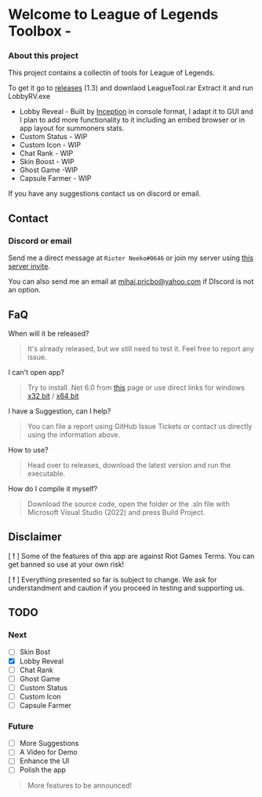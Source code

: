 # Welcome to League of Legends Toolbox -
### About this project
This project contains a collectin of tools for League of Legends.

To get it go to [releases](https://github.com/pricob/League-Toolbox/releases/tag/v1.3) (1.3) and downlaod LeagueTool.rar
Extract it and run LobbyRV.exe

- Lobby Reveal - Built by [Inception](https://github.com/0xInception) in console format, I adapt it to GUI and I plan to add more functionality to it including an embed browser or in app layout for summoners stats.
- Custom Status - WIP
- Custom Icon - WIP
- Chat Rank - WIP
- Skin Boost - WIP
- Ghost Game -WIP
- Capsule Farmer - WIP

If you have any suggestions contact us on discord or email.

## Contact
### Discord or email
Send me a direct message at `Rioter Neeko#0646` or join my server using [this server invite](https://discord.gg/xcEYBpn2k2).

You can also send me an email at mihai.pricbo@yahoo.com if DIscord is not an option.

## FaQ
When will it be released?
> It's already released, but we still need to test it. Feel free to report any issue.

I can't open app?
> Try to install .Net 6.0 from [this](https://dotnet.microsoft.com/en-us/download/dotnet/6.0) page or use direct links for windows [x32 bit](https://dotnet.microsoft.com/en-us/download/dotnet/thank-you/sdk-6.0.405-windows-x86-installer) / [x64 bit](https://dotnet.microsoft.com/en-us/download/dotnet/thank-you/sdk-6.0.405-windows-x64-installer)

I have a Suggestion, can I help?
> You can file a report using GitHub Issue Tickets or contact us directly using the information above.

How to use?
> Head over to releases, download the latest version and run the executable.

How do I compile it myself?
> Download the source code, open the folder or the .sln file with Microsoft Visual Studio (2022) and press Build Project.

## Disclaimer
[ **!** ] Some of the features of this app are against Riot Games Terms. You can get banned so use at your own risk!

[ **!** ] Everything presented so far is subject to change. We ask for understandment and caution if you proceed in testing and supporting us.


## TODO
### Next
- [ ] Skin Bost
- [x] Lobby Reveal
- [ ] Chat Rank
- [ ] Ghost Game
- [ ] Custom Status
- [ ] Custom Icon
- [ ] Capsule Farmer

### Future
- [ ] More Suggestions
- [ ] A Video for Demo
- [ ] Enhance the UI
- [ ] Polish the app

> More features to be announced!
